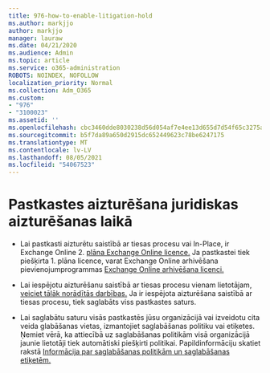 ```yaml
---
title: 976-how-to-enable-litigation-hold
ms.author: markjjo
author: markjjo
manager: lauraw
ms.date: 04/21/2020
ms.audience: Admin
ms.topic: article
ms.service: o365-administration
ROBOTS: NOINDEX, NOFOLLOW
localization_priority: Normal
ms.collection: Adm_O365
ms.custom:
- "976"
- "3100023"
ms.assetid: ''
ms.openlocfilehash: cbc3460dde8030238d56d054af7e4ee13d655d7d54f65c3275a73e899dd6f813
ms.sourcegitcommit: b5f7da89a650d2915dc652449623c78be6247175
ms.translationtype: MT
ms.contentlocale: lv-LV
ms.lasthandoff: 08/05/2021
ms.locfileid: "54067523"
---
```

# <a name="place-a-mailbox-on-legal-hold"></a>Pastkastes aizturēšana juridiskas aizturēšanas laikā

- Lai pastkasti aizturētu saistībā ar tiesas procesu vai In-Place, ir Exchange Online 2. [plāna Exchange Online licence.](https://docs.microsoft.com/office365/servicedescriptions/office-365-platform-service-description/office-365-plan-options) Ja pastkastei tiek piešķirta 1. plāna licence, varat Exchange Online arhivēšana pievienojumprogrammas [Exchange Online arhivēšana licenci.](https://docs.microsoft.com/office365/servicedescriptions/exchange-online-archiving-service-description)

- Lai iespējotu aizturēšanu saistībā ar tiesas procesu vienam lietotājam, [veiciet tālāk norādītās darbības.](https://docs.microsoft.com/microsoft-365/compliance/create-a-litigation-hold) Ja ir iespējota aizturēšana saistībā ar tiesas procesu, tiek saglabāts viss pastkastes saturs.

- Lai saglabātu saturu visās pastkastēs jūsu organizācijā vai izveidotu cita veida glabāšanas vietas, izmantojiet saglabāšanas politiku vai etiķetes. Ņemiet vērā, ka attiecībā uz saglabāšanas politikām visā organizācijā jaunie lietotāji tiek automātiski piešķirti politikai. Papildinformāciju skatiet rakstā [Informācija par saglabāšanas politikām un saglabāšanas etiķetēm.](https://docs.microsoft.com/microsoft-365/compliance/retention-policies#applying-a-retention-policy-to-an-entire-organization-or-specific-locations) 
